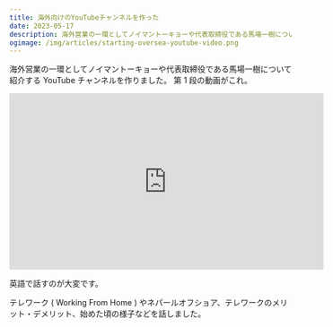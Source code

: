 ```yaml
---
title: 海外向けのYouTubeチャンネルを作った
date: 2023-05-17
description: 海外営業の一環としてノイマントーキョーや代表取締役である馬場一樹について紹介するYouTubeチャンネルを作りました
ogimage: /img/articles/starting-oversea-youtube-video.png
---
```


海外営業の一環としてノイマントーキョーや代表取締役である馬場一樹について紹介する YouTube チャンネルを作りました。
第 1 段の動画がこれ。

<iframe width="560" height="315" src="https://www.youtube.com/embed/5QUqqywewxw" title="YouTube video player" frameborder="0" allow="accelerometer; autoplay; clipboard-write; encrypted-media; gyroscope; picture-in-picture; web-share" allowfullscreen></iframe>

英語で話すのが大変です。

テレワーク ( Working From Home ) やネパールオフショア、テレワークのメリット・デメリット、始めた頃の様子などを話しました。
